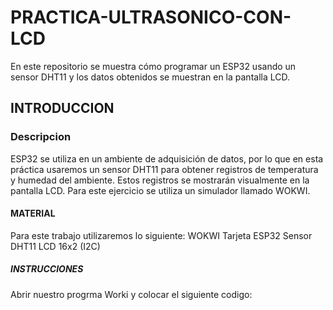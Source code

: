 # PRACTICA-ULTRASONICO-CON-LCD
En este repositorio se muestra cómo programar un ESP32 usando un sensor DHT11 y los datos obtenidos se muestran en la pantalla LCD.
## INTRODUCCION 
### Descripcion 

ESP32 se utiliza en un ambiente de adquisición de datos, por lo que en esta práctica usaremos un sensor DHT11 para obtener registros de temperatura y humedad del ambiente. Estos registros se mostrarán visualmente en la pantalla LCD. Para este ejercicio se utiliza un simulador llamado WOKWI.

#### MATERIAL
Para este trabajo utilizaremos lo siguiente:
WOKWI
Tarjeta ESP32
Sensor DHT11
LCD 16x2 (I2C)

##### INSTRUCCIONES 
Abrir nuestro progrma Worki y colocar el siguiente codigo:
